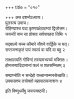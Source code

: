 +++
title = "०१०"

+++
अथ दशमोऽध्यायः।  
पुलस्त्य उवाच।  
रोहिण्याश्च यदा कृष्णपक्षेऽष्टम्यां द्विजोत्तम।  
जयन्ती नाम सा प्रोक्ता सर्वपापहरा तिथिः १

यद्बाल्ये यच्च कौमारे यौवने वार्द्धिके च यत्।  
सप्तजन्मकृतं पापं स्वल्पं वा यदि वा बहु २

तत्क्षालयति गोविन्दं तस्यामभ्यर्च्य भक्तितः।  
होमजप्यादिदानानां फलं च शतसम्मितम् ३

सम्प्राप्नोति न सन्देहो यच्चान्यन्मनसेच्छति।  
उपवासश्च तत्रोक्तो महापातकनाशनः ४

इति विष्णुधर्मेषु जयन्त्यष्टमी।  

